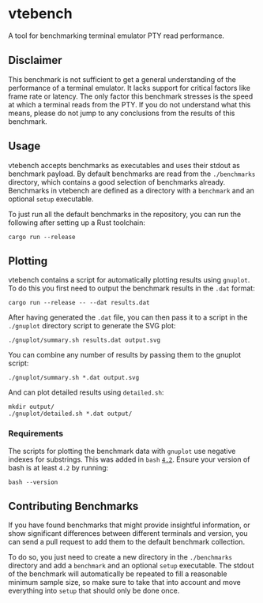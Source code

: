 # vtebench

A tool for benchmarking terminal emulator PTY read performance.

## Disclaimer

This benchmark is not sufficient to get a general understanding of the
performance of a terminal emulator. It lacks support for critical factors like
frame rate or latency. The only factor this benchmark stresses is the speed at
which a terminal reads from the PTY. If you do not understand what this means,
please do not jump to any conclusions from the results of this benchmark.

## Usage

vtebench accepts benchmarks as executables and uses their stdout as benchmark
payload. By default benchmarks are read from the `./benchmarks` directory, which
contains a good selection of benchmarks already. Benchmarks in vtebench are
defined as a directory with a `benchmark` and an optional `setup` executable.

To just run all the default benchmarks in the repository, you can run the
following after setting up a Rust toolchain:

```
cargo run --release
```

## Plotting

vtebench contains a script for automatically plotting results using `gnuplot`.
To do this you first need to output the benchmark results in the `.dat` format:

```
cargo run --release -- --dat results.dat
```

After having generated the `.dat` file, you can then pass it to a script in the
`./gnuplot` directory script to generate the SVG plot:

```
./gnuplot/summary.sh results.dat output.svg
```

You can combine any number of results by passing them to the gnuplot script:

```
./gnuplot/summary.sh *.dat output.svg
```

And can plot detailed results using `detailed.sh`:

```
mkdir output/
./gnuplot/detailed.sh *.dat output/
```

### Requirements

The scripts for plotting the benchmark data with `gnuplot` use negative
indexes for substrings. This was added in `bash`
[`4.2`](https://superuser.com/questions/1033273/bash-4-3-substring-negative-length-on-os-x#comment1442181_1033273).
Ensure your version of bash is at least `4.2` by running:

```
bash --version
```

## Contributing Benchmarks

If you have found benchmarks that might provide insightful information, or show
significant differences between different terminals and version, you can send a
pull request to add them to the default benchmark collection.

To do so, you just need to create a new directory in the `./benchmarks`
directory and add a `benchmark` and an optional `setup` executable. The stdout
of the benchmark will automatically be repeated to fill a reasonable minimum
sample size, so make sure to take that into account and move everything into
`setup` that should only be done once.
